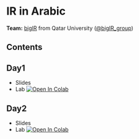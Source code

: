 # IR in Arabic 

**Team:** [bigIR](https://sites.google.com/view/bigir) from Qatar University ([@bigIR_group](https://twitter.com/bigIR_group))

## Contents
## Day1
* Slides
* Lab [![Open In Colab](https://colab.research.google.com/assets/colab-badge.svg)]()
## Day2
* Slides
* Lab [![Open In Colab](https://colab.research.google.com/assets/colab-badge.svg)]()


